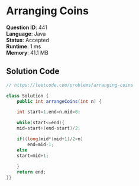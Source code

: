 # Arranging Coins

**Question ID**: 441  
**Language**: Java  
**Status**: Accepted  
**Runtime**: 1 ms  
**Memory**: 41.1 MB  

## Solution Code
```java
// https://leetcode.com/problems/arranging-coins

class Solution {
    public int arrangeCoins(int n) {

    int start=1,end=n,mid=0;

    while(start<=end){
    mid=start+(end-start)/2;

    if((long)mid*(mid+1)/2>n)
        end=mid-1;
    else
    start=mid+1;
        
    }
    return end;
}}
```
